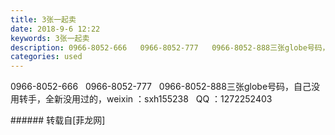 ```yaml
---
title: 3张一起卖
date: 2018-9-6 12:22
keywords: 3张一起卖
description: 0966-8052-666   0966-8052-777   0966-8052-888三张globe号码，自己没用转手，全新没用过的，weixin ：sxh155238   QQ ：1272252403
categories: used
---
```

<td class="t_f" id="postmessage_1739935">

0966-8052-666   0966-8052-777   0966-8052-888三张globe号码，自己没用转手，全新没用过的，weixin ：sxh155238   QQ ：1272252403<br/>
</td>
###### 转载自[菲龙网]